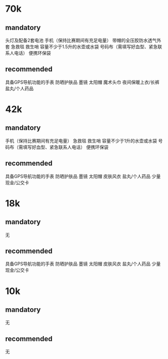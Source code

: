 
# 70k
## mandatory
头灯及配备2套电池
手机（保持比赛期间有充足电量）
带帽的全压胶防水透气外套
急救毯
救生哨
容量不少于1.5升的水壶或水袋
号码布（需填写好血型、紧急联系人电话）
便携环保袋

## recommended
具备GPS导航功能的手表
防晒护肤品
墨镜
太阳帽
魔术头巾
夜间保暖上衣/长裤
盐丸/个人药品

# 42k
## mandatory
手机（保持比赛期间有充足电量）
急救毯
救生哨
容量不少于1升的水壶或水袋
号码布（需填写好血型、紧急联系人电话）
便携环保袋

## recommended
具备GPS导航功能的手表
防晒护肤品
墨镜
太阳帽
皮肤风衣
盐丸/个人药品
少量现金/公交卡

# 18k
## mandatory
无

## recommended
具备GPS导航功能的手表
防晒护肤品
墨镜
太阳帽
皮肤风衣
盐丸/个人药品
少量现金/公交卡

# 10k
## mandatory
无

## recommended
无
